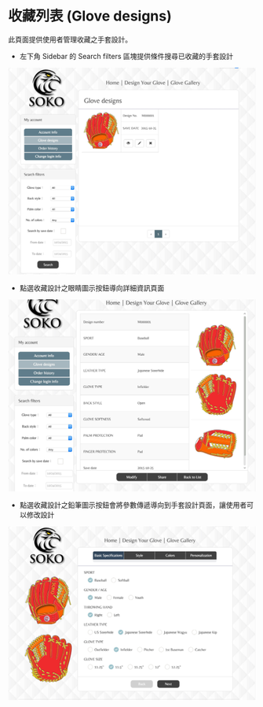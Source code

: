 # 收藏列表 (Glove designs)
此頁面提供使用者管理收藏之手套設計。  
* 左下角 Sidebar 的 Search filters 區塊提供條件搜尋已收藏的手套設計

<img src='/src/images/my_list.jpg' />

* 點選收藏設計之眼睛圖示按鈕導向詳細資訊頁面

<img src='/src/images/my_list_detail.jpg' />

* 點選收藏設計之鉛筆圖示按鈕會將參數傳遞導向到手套設計頁面，讓使用者可以修改設計

<img src='/src/images/my_list_edit.jpg' />
